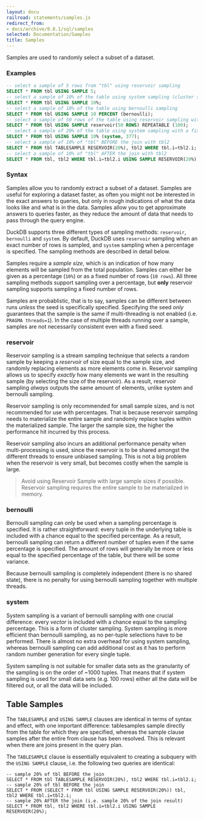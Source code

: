 ```yaml
---
layout: docu
railroad: statements/samples.js
redirect_from:
- docs/archive/0.8.1/sql/samples
selected: Documentation/Samples
title: Samples
---
```


Samples are used to randomly select a subset of a dataset.

### Examples
```sql
-- select a sample of 5 rows from "tbl" using reservoir sampling
SELECT * FROM tbl USING SAMPLE 5;
-- select a sample of 10% of the table using system sampling (cluster sampling)
SELECT * FROM tbl USING SAMPLE 10%;
-- select a sample of 10% of the table using bernoulli sampling
SELECT * FROM tbl USING SAMPLE 10 PERCENT (bernoulli);
-- select a sample of 50 rows of the table using reservoir sampling with a fixed seed (100)
SELECT * FROM tbl USING SAMPLE reservoir(50 ROWS) REPEATABLE (100);
-- select a sample of 20% of the table using system sampling with a fixed seed (377)
SELECT * FROM tbl USING SAMPLE 10% (system, 377);
-- select a sample of 10% of "tbl" BEFORE the join with tbl2
SELECT * FROM tbl TABLESAMPLE RESERVOIR(20%), tbl2 WHERE tbl.i=tbl2.i;
-- select a sample of 10% of "tbl" AFTER the join with tbl2
SELECT * FROM tbl, tbl2 WHERE tbl.i=tbl2.i USING SAMPLE RESERVOIR(20%);
```

### Syntax
<div id="rrdiagram"></div>

Samples allow you to randomly extract a subset of a dataset. Samples are useful for exploring a dataset faster, as often you might not be interested in the exact answers to queries, but only in rough indications of what the data looks like and what is in the data. Samples allow you to get approximate answers to queries faster, as they reduce the amount of data that needs to pass through the query engine.

DuckDB supports three different types of sampling methods: `reservoir`, `bernoulli` and  `system`. By default, DuckDB uses `reservoir` sampling when an exact number of rows is sampled, and `system` sampling when a percentage is specified. The sampling methods are described in detail below.

Samples require a *sample size*, which is an indication of how many elements will be sampled from the total population. Samples can either be given as a percentage (`10%`) or as a fixed number of rows (`10 rows`). All three sampling methods support sampling over a percentage, but **only** reservoir sampling supports sampling a fixed number of rows.

Samples are probablistic, that is to say, samples can be different between runs *unless* the seed is specifically specified. Specifying the seed *only* guarantees that the sample is the same if multi-threading is not enabled (i.e. `PRAGMA threads=1`). In the case of multiple threads running over a sample, samples are not necessarily consistent even with a fixed seed.

### reservoir
Reservoir sampling is a stream sampling technique that selects a random sample by keeping a *reservoir* of size equal to the sample size, and randomly replacing elements as more elements come in. Reservoir sampling allows us to specify *exactly* how many elements we want in the resulting sample (by selecting the size of the reservoir). As a result, reservoir sampling *always* outputs the same amount of elements, unlike system and bernoulli sampling.

Reservoir sampling is only recommended for small sample sizes, and is not recommended for use with percentages. That is because reservoir sampling needs to materialize the entire sample and randomly replace tuples within the materialized sample. The larger the sample size, the higher the performance hit incurred by this process.

Reservoir sampling also incurs an additional performance penalty when multi-processing is used, since the reservoir is to be shared amongst the different threads to ensure unbiased sampling. This is not a big problem when the reservoir is very small, but becomes costly when the sample is large.

> Avoid using Reservoir Sample with large sample sizes if possible. Reservoir sampling requires the entire sample to be materialized in memory.

### bernoulli
Bernoulli sampling can only be used when a sampling percentage is specified. It is rather straightforward: every tuple in the underlying table is included with a chance equal to the specified percentage. As a result, bernoulli sampling can return a different number of tuples even if the same percentage is specified. The amount of rows will generally be more or less equal to the specified percentage of the table, but there will be some variance.

Because bernoulli sampling is completely independent (there is no shared state), there is no penalty for using bernoulli sampling together with multiple threads.

### system
System sampling is a variant of bernoulli sampling with one crucial difference: every *vector* is included with a chance equal to the sampling percentage. This is a form of cluster sampling. System sampling is more efficient than bernoulli sampling, as no per-tuple selections have to be performed. There is almost no extra overhead for using system sampling, whereas bernoulli sampling can add additional cost as it has to perform random number generation for every single tuple.

System sampling is not suitable for smaller data sets as the granularity of the sampling is on the order of ~1000 tuples. That means that if system sampling is used for small data sets (e.g. 100 rows) either all the data will be filtered out, or all the data will be included.

## Table Samples
The `TABLESAMPLE` and `USING SAMPLE` clauses are identical in terms of syntax and effect, with one important difference: tablesamples sample directly from the table for which they are specified, whereas the sample clause samples after the entire from clause has been resolved. This is relevant when there are joins present in the query plan.

The `TABLESAMPLE` clause is essentially equivalent to creating a subquery with the `USING SAMPLE` clause, i.e. the following two queries are identical:

```
-- sample 20% of tbl BEFORE the join
SELECT * FROM tbl TABLESAMPLE RESERVOIR(20%), tbl2 WHERE tbl.i=tbl2.i;
-- sample 20% of tbl BEFORE the join
SELECT * FROM (SELECT * FROM tbl USING SAMPLE RESERVOIR(20%)) tbl, tbl2 WHERE tbl.i=tbl2.i;
-- sample 20% AFTER the join (i.e. sample 20% of the join result)
SELECT * FROM tbl, tbl2 WHERE tbl.i=tbl2.i USING SAMPLE RESERVOIR(20%);
```